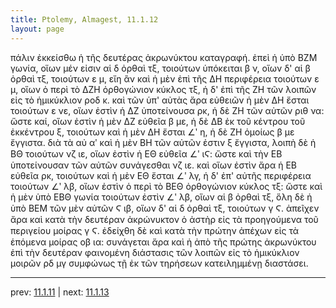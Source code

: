 ```yaml
---
title: Ptolemy, Almagest, 11.1.12
layout: page
---
```


πάλιν ἐκκείσθω ἡ τῆς δευτέρας ἀκρωνύκτου καταγραφή. ἐπεὶ ἡ ὑπὸ ΒΖΜ γωνία, οἵων μέν εἰσιν αἱ δ ὀρθαὶ τξ, τοιούτων ὑπόκειται β ν, οἵων δ' αἱ β ὀρθαὶ τξ, τοιούτων ε μ, εἴη ἂν καὶ ἡ μὲν ἐπὶ τῆς ΔΗ περιφέρεια τοιούτων ε μ, οἵων ὁ περὶ τὸ ΔΖΗ ὀρθογώνιον κύκλος τξ, ἡ δ' ἐπὶ τῆς ΖΗ τῶν λοιπῶν εἰς τὸ ἡμικύκλιον ροδ κ. καὶ τῶν ὑπ' αὐτὰς ἄρα εὐθειῶν ἡ μὲν ΔΗ ἔσται τοιούτων ε νε, οἵων ἐστὶν ἡ ΔΖ ὑποτείνουσα ρκ, ἡ δὲ ΖΗ τῶν αὐτῶν ριθ να: ὥστε καί, οἵων ἐστὶν ἡ μὲν ΔΖ εὐθεῖα β με, ἡ δὲ ΔΒ ἐκ τοῦ κέντρου τοῦ ἐκκέντρου ξ, τοιούτων καὶ ἡ μὲν ΔΗ ἔσται ∠ʹ η, ἡ δὲ ΖΗ ὁμοίως β με ἔγγιστα. διὰ τὰ αὐ αʹ καὶ ἡ μὲν ΒΗ τῶν αὐτῶν ἐστιν ξ ἔγγιστα, λοιπὴ δὲ ἡ ΒΘ τοιούτων νζ ιε, οἵων ἐστὶν ἡ ΕΘ εὐθεῖα ∠ʹ ιϚ: ὥστε καὶ τὴν ΕΒ ὑποτείνουσαν τῶν αὐτῶν συνάγεσθαι νζ ιε. καὶ οἵων ἐστὶν ἄρα ἡ ΕΒ εὐθεῖα ρκ, τοιούτων καὶ ἡ μὲν ΕΘ ἔσται ∠ʹ λγ, ἡ δ' ἐπ' αὐτῆς περιφέρεια τοιούτων ∠ʹ λβ, οἵων ἐστὶν ὁ περὶ τὸ ΒΕΘ ὀρθογώνιον κύκλος τξ: ὥστε καὶ ἡ μὲν ὑπὸ ΕΒΘ γωνία τοιούτων ἐστὶν ∠ʹ λβ, οἵων αἱ β ὀρθαὶ τξ, ὅλη δὲ ἡ ὑπὸ ΒΕΜ τῶν μὲν αὐτῶν Ϛ ιβ, οἵων δ' αἱ δ ὀρθαὶ τξ, τοιούτων γ Ϛ. ἀπεῖχεν ἄρα καὶ κατὰ τὴν δευτέραν ἀκρώνυκτον ὁ ἀστὴρ εἰς τὰ προηγούμενα τοῦ περιγείου μοίρας γ Ϛ. ἐδείχθη δὲ καὶ κατὰ τὴν πρώτην ἀπέχων εἰς τὰ ἑπόμενα μοίρας οβ ια: συνάγεται ἄρα καὶ ἡ ἀπὸ τῆς πρώτης ἀκρωνύκτου ἐπὶ τὴν δευτέραν φαινομένη διάστασις τῶν λοιπῶν εἰς τὸ ἡμικύκλιον μοιρῶν ρδ μγ συμφώνως τῇ ἐκ τῶν τηρήσεων κατειλημμένῃ διαστάσει. 

---

prev: [11.1.11](../11.1.11/) | next: [11.1.13](../11.1.13/)

